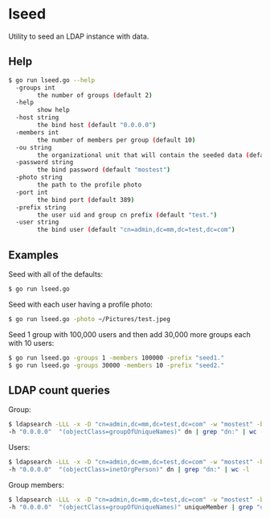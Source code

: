 # lseed

Utility to seed an LDAP instance with data.

## Help

```bash
$ go run lseed.go --help
  -groups int
    	the number of groups (default 2)
  -help
    	show help
  -host string
    	the bind host (default "0.0.0.0")
  -members int
    	the number of members per group (default 10)
  -ou string
    	the organizational unit that will contain the seeded data (default "ou=loadtest,dc=mm,dc=test,dc=com")
  -password string
    	the bind password (default "mostest")
  -photo string
    	the path to the profile photo
  -port int
    	the bind port (default 389)
  -prefix string
    	the user uid and group cn prefix (default "test.")
  -user string
    	the bind user (default "cn=admin,dc=mm,dc=test,dc=com")
```

## Examples

Seed with all of the defaults:

```bash
$ go run lseed.go
```

Seed with each user having a profile photo:

```bash
$ go run lseed.go -photo ~/Pictures/test.jpeg
```

Seed 1 group with 100,000 users and then add 30,000 more groups each with 10 users:

```bash
$ go run lseed.go -groups 1 -members 100000 -prefix "seed1."
$ go run lseed.go -groups 30000 -members 10 -prefix "seed2."
```

## LDAP count queries

Group:

```bash
$ ldapsearch -LLL -x -D "cn=admin,dc=mm,dc=test,dc=com" -w "mostest" -b "dc=mm,dc=test,dc=com" \
-h "0.0.0.0"  "(objectClass=groupOfUniqueNames)" dn | grep "dn:" | wc -l
```

Users:

```bash
$ ldapsearch -LLL -x -D "cn=admin,dc=mm,dc=test,dc=com" -w "mostest" -b "dc=mm,dc=test,dc=com" \
-h "0.0.0.0"  "(objectClass=inetOrgPerson)" dn | grep "dn:" | wc -l
```

Group members:

```bash
$ ldapsearch -LLL -x -D "cn=admin,dc=mm,dc=test,dc=com" -w "mostest" -b "dc=mm,dc=test,dc=com" \
-h "0.0.0.0"  "(objectClass=groupOfUniqueNames)" uniqueMember | grep "uniqueMember:" | wc -l
```
